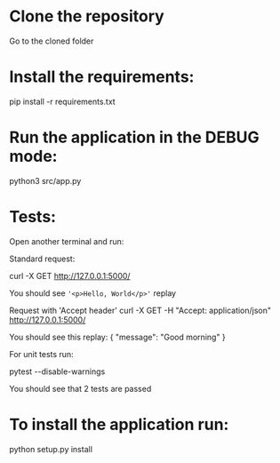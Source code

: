 # Clone the repository
Go to the cloned folder

# Install the requirements:

pip install -r requirements.txt

# Run the application in the DEBUG mode:

python3 src/app.py

# Tests:

Open another terminal and run:

Standard request:

curl -X GET http://127.0.0.1:5000/

You should see `'<p>Hello, World</p>'` replay

Request with 'Accept header'
curl -X GET -H "Accept: application/json" http://127.0.0.1:5000/

You should see this replay:
{
  "message": "Good morning"
}

For unit tests run:

pytest --disable-warnings

You should see that 2 tests are passed

# To install the application run:
python setup.py install
